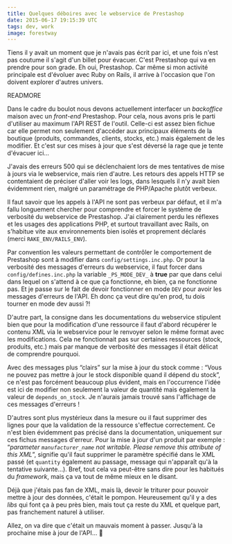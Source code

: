 ```yaml
---
title: Quelques déboires avec le webservice de Prestashop
date: 2015-06-17 19:15:39 UTC
tags: dev, work
image: forestway
---
```

Tiens il y avait un moment que je n'avais pas écrit par ici, et une fois n'est pas coutume il s'agit d'un billet pour évacuer. C'est Prestashop qui va en prendre pour son grade. Eh oui, Prestashop. Car même si mon activité principale est d'évoluer avec Ruby on Rails, il arrive à l'occasion que l'on doivent explorer d'autres univers.

READMORE

Dans le cadre du boulot nous devons actuellement interfacer un *backoffice* maison avec un *front-end* Prestashop. Pour cela, nous avons pris le parti d'utiliser au maximum l'API REST de l'outil. Celle-ci est assez bien fichue car elle permet non seulement d'accéder aux principaux éléments de la boutique (produits, commandes, clients, stocks, etc.) mais également de les modifier. Et c'est sur ces mises à jour que s'est déversé la rage que je tente d'évacuer ici…

J'avais des erreurs 500 qui se déclenchaient lors de mes tentatives de mise à jours via le webservice, mais rien d'autre. Les retours des appels HTTP se contentaient de préciser d'aller voir les logs, dans lesquels il n'y avait bien évidemment rien, malgré un paramétrage de PHP/Apache plutôt verbeux.

Il faut savoir que les appels à l'API ne sont pas verbeux par défaut, et il m'a fallu longuement chercher pour comprendre et forcer le système de verbosité du webservice de Prestashop. J'ai clairement perdu les réflexes et les usages des applications PHP, et surtout travaillant avec Rails, on s'habitue vite aux environnements bien isolés et proprement déclarés (merci `RAKE_ENV/RAILS_ENV`).

Par convention les valeurs permettant de contrôler le comportement de Prestashop sont à modifier dans `config/settings.inc.php`. Or pour la verbosité des messages d'erreurs du webservice, il faut forcer dans `config/defines.inc.php` la variable `_PS_MODE_DEV_` à **true** par que dans celui dans lequel on s'attend à ce que ça fonctionne, eh bien, ça ne fonctionne pas. Et je passe sur le fait de devoir fonctionner en mode `DEV` pour avoir les messages d'erreurs de l'API. Eh donc ça veut dire qu'en prod, tu dois tourner en mode dev aussi&nbsp;?!

D'autre part, la consigne dans les documentations du webservice stipulent bien que pour la modification d'une ressource il faut d'abord récupérer le contenu XML via le webservice pour le renvoyer selon le même format avec les modifications. Cela ne fonctionnait pas sur certaines ressources (stock, produits, etc.) mais par manque de verbosité des messages il était délicat de comprendre pourquoi.

Avec des messages plus “clairs” sur la mise à jour du stock comme : “Vous ne pouvez pas mettre à jour le stock disponible quand il dépend du stock”, ce n'est pas forcément beaucoup plus évident, mais en l'occurrence l'idée est ici de modifier non seulement la valeur de quantité mais également la valeur de `depends_on_stock`. Je n'aurais jamais trouvé sans l'affichage de ces messages d'erreurs&nbsp;!

D'autres sont plus mystérieux dans la mesure ou il faut supprimer des lignes pour que la validation de la ressource s'effectue correctement. Ce n'est bien évidemment pas précisé dans la documentation, uniquement sur ces fichus messages d'erreur. Pour la mise à jour d'un produit par exemple&nbsp;: “*parameter `manufacturer_name` not writable. Please remove this attribute of this XML*”, signifie qu'il faut supprimer le paramètre spécifié dans le XML passé (et `quantity` également au passage, message qui n'apparaît qu'à la tentative suivante…). Bref, tout cela va peut-être sans dire pour les habitués du *framework*, mais ça va tout de même mieux en le disant.

Déjà que j'étais pas fan de XML, mais là, devoir le triturer pour pouvoir mettre à jour des données, c'était le pompon. Heureusement qu'il y a des *libs* qui font ça à peu près bien, mais tout ça reste du XML et quelque part, pas franchement naturel à utiliser.

Allez, on va dire que c'était un mauvais moment à passer. Jusqu'à la prochaine mise à jour de l'API… 😬
